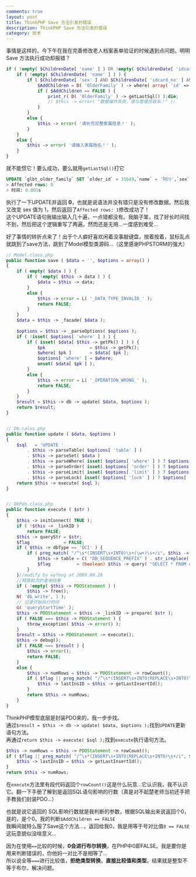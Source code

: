 ```yaml
---
comments: true
layout: post
title: ThinkPHP Save 方法引发的错误
description: ThinkPHP Save 方法引发的错误
category: 技术
---
```


事情是这样的，今下午在我在完善修改老人档案表单验证的时候遇到点问题。明明 Save 方法执行成功却报错？
```php
if ( !empty( $ChildrenDate[ 'name' ] ) OR !empty( $ChildrenDate[ 'idcard_no' ] OR !empty( $ChildrenDate[ 'tel' ] ) OR !empty( $ChildrenDate[ 'relation' ] ) ) ) {
    if ( !empty( $ChildrenDate[ 'name' ] ) ) {
        if ( $ChildrenDate[ 'sex' ] AND $ChildrenDate[ 'idcard_no' ] AND $ChildrenDate[ 'tel' ] AND $ChildrenDate[ 'relation' ] == TRUE ) {
            $AddChildren = D( 'OlderFamily' ) -> where( array( 'id' => I( 'id' ) ) ) -> save( $ChildrenDate );
            if ( $AddChildren == FALSE ) {
                print_r( D( 'OlderFamily' ) -> getLastSql() );die;
                // $this -> error( "数据操作失败，请与管理员联系！" );
            }
        }
        else {
            $this -> error( '请补充完整家属信息！' );
        }
    }
    else {
        $this -> error( '请输入家属姓名！' );
    }
}
```

就不能惯它！要么成功，要么就用`getLastSql()`打它
```sql
UPDATE `glbt_older_family` SET `older_id` = 31649,`name` = '阿川',`sex` = 2,`idcard_no` = '412727200001160414',`tel` = '18623947428',`relation` = '家人' WHERE( `id` = 4000 );
> Affected rows: 0
> 时间: 0.001s
```
执行了一下UPDATE并返回 **0**，也就是说语法并没有错只是没有修改数据。然后我又改变 sex 值为 1，然后返回了`Affected rows: 1`修改成功了！<br>
这个UPDATE语句我输出输入几十遍，一点错都没有。我脑子笨，找了好长时间找不到，然后把这个逻辑重写了两遍。然而还是无用...一度感到难受...<br>

好了事情的转折点来了！出于个人癖好喜欢闲着没事敲键盘，按着按着，鼠标乱点就跳到了save方法，跳到了Model模型类源码...（这里感谢PHPSTORM的强大）
```php
// Model.class.php
public function save ( $data = '', $options = array() )
{
    if ( empty( $data ) ) {
        if ( !empty( $this -> data ) ) {
            $data = $this -> data;
        }
        else {
            $this -> error = L( '_DATA_TYPE_INVALID_' );
            return FALSE;
        }
    }
    $data = $this -> _facade( $data );
    
    $options = $this -> _parseOptions( $options );
    if ( !isset( $options[ 'where' ] ) ) {
        if ( isset( $data[ $this -> getPk() ] ) ) {
            $pk                 = $this -> getPk();
            $where[ $pk ]       = $data[ $pk ];
            $options[ 'where' ] = $where;
            unset( $data[ $pk ] );
        }
        else {
            $this -> error = L( '_OPERATION_WRONG_' );
            return FALSE;
        }
    }
    $result = $this -> db -> update( $data, $options );
    return $result;
}


// Db.calss.php
public function update ( $data, $options )
{
    $sql   = 'UPDATE '
        . $this -> parseTable( $options[ 'table' ] )
        . $this -> parseSet( $data )
        . $this -> parseWhere( isset( $options[ 'where' ] ) ? $options[ 'where' ] : '' )
        . $this -> parseOrder( isset( $options[ 'order' ] ) ? $options[ 'order' ] : '' )
        . $this -> parseLimit( isset( $options[ 'limit' ] ) ? $options[ 'limit' ] : '' )
        . $this -> parseLock( isset( $options[ 'lock' ] ) ? $options[ 'lock' ] : false );
    return $this -> execute( $sql );
}


// DbPdo.class.php
public function execute ( $str )
{
    $this -> initConnect( TRUE );
    if ( !$this -> _linkID )
        return FALSE;
    $this -> queryStr = $str;
    $flag             = FALSE;
    if ( $this -> dbType == 'OCI' ) {
        if ( preg_match( "/^\s*(INSERT\s+INTO)\s+(\w+)\s+/i", $this -> queryStr, $match ) ) {
            $this -> table = C( "DB_SEQUENCE_PREFIX" ) . str_ireplace( C( "DB_PREFIX" ), "", $match[ 2 ] );
            $flag          = (boolean) $this -> query( "SELECT * FROM user_sequences WHERE sequence_name='" . strtoupper( $this -> table ) . "'" );
        }
    }//modify by wyfeng at 2009.08.28
    //释放前次的查询结果
    if ( !empty( $this -> PDOStatement ) )
        $this -> free();
    N( 'db_write', 1 );
    // 记录开始执行时间
    G( 'queryStartTime' );
    $this -> PDOStatement = $this -> _linkID -> prepare( $str );
    if ( FALSE === $this -> PDOStatement ) {
        throw_exception( $this -> error() );
    }
    $result = $this -> PDOStatement -> execute();
    $this -> debug();
    if ( FALSE === $result ) {
        $this -> error();
        return FALSE;
    }
    else {
        $this -> numRows = $this -> PDOStatement -> rowCount();
        if ( $flag || preg_match( "/^\s*(INSERT\s+INTO|REPLACE\s+INTO)\s+/i", $str ) ) {
            $this -> lastInsID = $this -> getLastInsertId();
        }
        return $this -> numRows;
    }
}
```
ThinkPHP模型底层是封装PDO来的，我一步步找。<br>
通过`$result = $this -> db -> update( $data, $options );`找到`UPDATE`更新语句方法。<br>
再通过`return $this -> execute( $sql );`找到`execute`执行语句方法。<br>
```php
$this -> numRows = $this -> PDOStatement -> rowCount();
if ( $flag || preg_match( "/^\s*(INSERT\s+INTO|REPLACE\s+INTO)\s+/i", $str ) ) {
    $this -> lastInsID = $this -> getLastInsertId();
}
return $this -> numRows;
```
在`execute`方法里有段代码返回个`rowCount()`这是什么玩意...它认识我，我不认识它。翻一下手册了解到是返回SQL语句影响的行数（真是对不起楚老师当初还手把手教我们封装PDO...）<br>

也就是说它返回的 SQL影响行数就是我判断的参数，根据SQL输出来说返回个0，是的，是个0。我的判断`$AddChildren == FALSE`<br>
我瞬间就特么服了Save这个方法...，返回给我0，我是用等于号对比值`0 == FALSE`这玩意貌似没啥意义...<br>

因为在使用`==`比较的时候，**0会进行布尔转换**，在PHP中0即FALSE。我是要你是用来判断错误的，你他妈一对比不是相等了...<br>
所以说全等`===`进行比较值，**拒绝类型转换**，**直接比较值和类型**。结果就是整型不等于布尔，解决问题。
